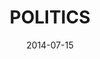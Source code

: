 ---
layout: default
modal-id: 8
date: 2014-07-15
img: politics1.jpg
title: POLITICS
category: politics
description: <p>In 1982, joined active politics from state of Haryana. He was a member of Indian National Congress.</p><p>Some of positions held in his career so far,</p><p>Political</p><ul><li>Jt. Secretary, <a href="https://www.facebook.com/pages/Haryana-Pradesh-Youth-Congress/211072898942370">Haryana Pradesh Youth Congress</a></li><li>General Secratary, <a href="https://www.facebook.com/pages/Haryana-Pradesh-Youth-Congress/211072898942370">Haryana Pradesh Youth Congress</a></li><li>Vice President, <a href="https://www.facebook.com/pages/Haryana-Pradesh-Youth-Congress/211072898942370">Haryana Pradesh Youth Congress</a></li><li>Chairman, Department of Minority Affairs Haryana Pradesh Congress Committee</li><li>Board of Directors, <a href="http://www.nyks.org/" target="_blank">Nehru Yuva Kendra</a></li></ul><p>Other</p><ul><li>Member, Consultative Committee, Haryana State Electricity Board</li><li>Board of Directors, <a href="http://www.hafed.gov.in/">Haryana State Co-operative Supply and Marketing Federation</a> (HAFED)</li><li>Member, <a href="http://hsamb.gov.in/">Haryana State Agriculture Marketing Board</a></li><li>Chairman, <a href="http://www.haryanasugarfed.com/">Haryana State Co-operative Sugar Mills Federation</a></li></ul>

---